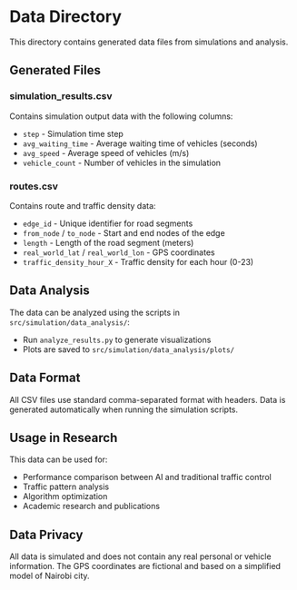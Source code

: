 # Data Directory

This directory contains generated data files from simulations and analysis.

## Generated Files

### simulation_results.csv
Contains simulation output data with the following columns:
- `step` - Simulation time step
- `avg_waiting_time` - Average waiting time of vehicles (seconds)
- `avg_speed` - Average speed of vehicles (m/s)
- `vehicle_count` - Number of vehicles in the simulation

### routes.csv
Contains route and traffic density data:
- `edge_id` - Unique identifier for road segments
- `from_node` / `to_node` - Start and end nodes of the edge
- `length` - Length of the road segment (meters)
- `real_world_lat` / `real_world_lon` - GPS coordinates
- `traffic_density_hour_X` - Traffic density for each hour (0-23)

## Data Analysis

The data can be analyzed using the scripts in `src/simulation/data_analysis/`:
- Run `analyze_results.py` to generate visualizations
- Plots are saved to `src/simulation/data_analysis/plots/`

## Data Format

All CSV files use standard comma-separated format with headers. Data is generated automatically when running the simulation scripts.

## Usage in Research

This data can be used for:
- Performance comparison between AI and traditional traffic control
- Traffic pattern analysis
- Algorithm optimization
- Academic research and publications

## Data Privacy

All data is simulated and does not contain any real personal or vehicle information. The GPS coordinates are fictional and based on a simplified model of Nairobi city.

